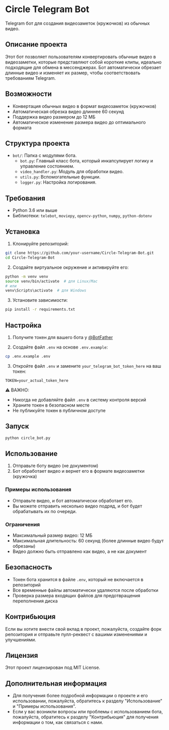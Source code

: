 # Circle Telegram Bot

Telegram бот для создания видеозаметок (кружочков) из обычных видео.

## Описание проекта
Этот бот позволяет пользователям конвертировать обычные видео в видеозаметки, которые представляют собой короткие клипы, идеально подходящие для обмена в мессенджерах. Бот автоматически обрезает длинные видео и изменяет их размер, чтобы соответствовать требованиям Telegram.

## Возможности
- Конвертация обычных видео в формат видеозаметок (кружочков)
- Автоматическая обрезка видео длиннее 60 секунд
- Поддержка видео размером до 12 МБ
- Автоматическое изменение размера видео до оптимального формата

## Структура проекта
- `bot/`: Папка с модулями бота.
  - `bot.py`: Главный класс бота, который инкапсулирует логику и управление состоянием.
  - `video_handler.py`: Модуль для обработки видео.
  - `utils.py`: Вспомогательные функции.
  - `logger.py`: Настройка логирования.

## Требования
- Python 3.6 или выше
- Библиотеки: `telebot`, `moviepy`, `opencv-python`, `numpy`, `python-dotenv`

## Установка
1. Клонируйте репозиторий:
```bash
git clone https://github.com/your-username/Circle-Telegram-Bot.git
cd Circle-Telegram-Bot
```

2. Создайте виртуальное окружение и активируйте его:
```bash
python -m venv venv
source venv/bin/activate  # для Linux/Mac
# или
venv\Scripts\activate  # для Windows
```

3. Установите зависимости:
```bash
pip install -r requirements.txt
```

## Настройка
1. Получите токен для вашего бота у [@BotFather](https://t.me/BotFather)

2. Создайте файл `.env` на основе `.env.example`:
```bash
cp .env.example .env
```

3. Откройте файл `.env` и замените `your_telegram_bot_token_here` на ваш токен:
```
TOKEN=your_actual_token_here
```

⚠️ ВАЖНО: 
- Никогда не добавляйте файл `.env` в систему контроля версий
- Храните токен в безопасном месте
- Не публикуйте токен в публичном доступе

## Запуск
```bash
python circle_bot.py
```

## Использование
1. Отправьте боту видео (не документом)
2. Бот обработает видео и вернет его в формате видеозаметки (кружочка)

### Примеры использования
- Отправьте видео, и бот автоматически обработает его.
- Вы можете отправить несколько видео подряд, и бот будет обрабатывать их по очереди.

### Ограничения
- Максимальный размер видео: 12 МБ
- Максимальная длительность: 60 секунд (более длинные видео будут обрезаны)
- Видео должно быть отправлено как видео, а не как документ

## Безопасность
- Токен бота хранится в файле `.env`, который не включается в репозиторий
- Все временные файлы автоматически удаляются после обработки
- Проверка размера входящих файлов для предотвращения переполнения диска

## Контрибьюция
Если вы хотите внести свой вклад в проект, пожалуйста, создайте форк репозитория и отправьте пулл-реквест с вашими изменениями и улучшениями.

## Лицензия
Этот проект лицензирован под MIT License.

## Дополнительная информация
- Для получения более подробной информации о проекте и его использовании, пожалуйста, обратитесь к разделу "Использование" и "Примеры использования".
- Если у вас возникли вопросы или проблемы с использованием бота, пожалуйста, обратитесь к разделу "Контрибьюция" для получения информации о том, как связаться с нами.
